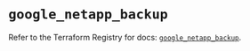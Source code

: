 # `google_netapp_backup`

Refer to the Terraform Registry for docs: [`google_netapp_backup`](https://registry.terraform.io/providers/hashicorp/google-beta/6.30.0/docs/resources/google_netapp_backup).
